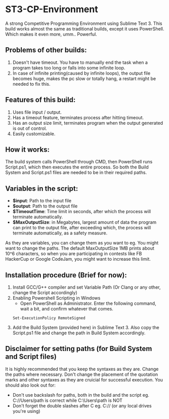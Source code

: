 # ST3-CP-Environment
A strong Competitive Programming Environment using Sublime Text 3. This build works almost the same as traditional builds, except it uses PowerShell. Which makes it even more, umm.. Powerful.

## Problems of other builds:
  1. Doesn't have timeout. You have to manually end the task when a program takes too long or falls into some infinite loop.
  2. In case of infinite printing(caused by infinite loops), the output file becomes huge, makes the pc slow or totally hang, a restart might be needed to fix this.

## Features of this build:
  1. Uses file input / output.
  2. Has a timeout feature, terminates process after hitting timeout.
  3. Has an output size limit, terminates program when the output generated is out of control.
  4. Easily customizable.

## How it works:
  The build system calls PowerShell through CMD, then PowerShell runs Script.ps1, which then executes the entire process. So both the Build System and Script.ps1 files are needed to be in their required paths.

## Variables in the script:
  * **$input**: Path to the input file
  * **$output**: Path to the output file
  * **$TimeoutTime**: Time limit in seconds, after which the process will terminate automatically.
  * **$MaxOutputSize**: in Megabytes, largest amount of data the program can print to the output file, after exceeding which, the process will terminate automatically, as a safety measure. 
  
  As they are variables, you can change them as you want to eg. You might want to change the paths. The default MaxOutputSize 1MB prints about 10^6 characters, so when you are participating in contests like FB HackerCup or Google CodeJam, you might want to increase this limit.

## Installation procedure (Brief for now):
  1. Install GCC/G++ compiler and set Variable Path (Or Clang or any other, change the Script accordingly)
  2. Enabling Powershell Scripting in Windows
        * Open PowerShell as Administrator. Enter the following command, wait a bit, and confirm whatever that comes.
        ```
        Set-ExecutionPolicy RemoteSigned
        ```
  3. Add the Build System (provided here) in Sublime Text 3. Also copy the Script.ps1 file and change the path in Build System accordingly.
  
## Disclaimer for setting paths (for Build System and Script files)
  It is highly recommended that you keep the syntaxes as they are. Change the paths where necessary. Don't change the placement of the quotation marks and other syntaxes as they are cruicial for successful execution. You should also look out for:
  * Don't use backslash for paths, both in the build and the script eg. C://Users/path is correct while C:\\Users\path is NOT
  * Don't forget the double slashes after C eg. C:// (or any local drives you're using)
